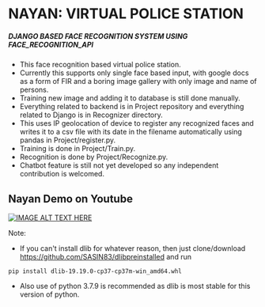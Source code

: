# NAYAN: VIRTUAL POLICE STATION
##### DJANGO BASED FACE RECOGNITION SYSTEM USING FACE_RECOGNITION_API

  * This face recognition based virtual police station. 
  * Currently this supports only single face based input, with google docs as a form of FIR and a boring image gallery with only image and name of persons.
  * Training new image and adding it to database is still done manually. 
  * Everything related to backend is in Project repository and everything related to Django is in Recognizer directory. 
  * This uses IP geolocation of device to register any recognized faces and writes it to a csv file with its date in the filename automatically using pandas in Project/register.py. 
  * Training is done in Project/Train.py. 
  * Recognition is done by Project/Recognize.py. 
  * Chatbot feature is still not yet developed so any independent contribution is welcomed.

## Nayan Demo on Youtube

[![IMAGE ALT TEXT HERE](https://i.ytimg.com/vi/czHbuRs_dys/hqdefault.jpg)](https://youtu.be/czHbuRs_dys)

Note: 
  * If you can't install dlib for whatever reason, then just clone/download https://github.com/SASIN83/dlibpreinstalled and run
```
pip install dlib-19.19.0-cp37-cp37m-win_amd64.whl
```

  * Also use of python 3.7.9 is recommended as dlib is most stable for this version of python.
